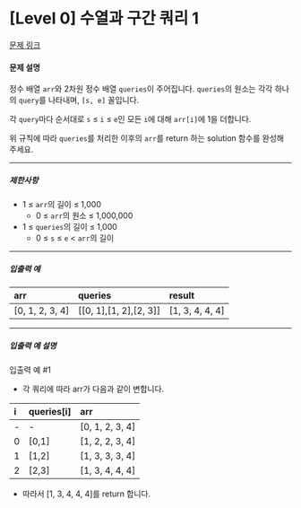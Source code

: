 # [Level 0] 수열과 구간 쿼리 1

[문제 링크](https://school.programmers.co.kr/learn/courses/30/lessons/181883)

#### 문제 설명

정수 배열 ```arr```와 2차원 정수 배열 ```queries```이 주어집니다. ```queries```의 원소는 각각 하나의 ```query```를 나타내며, ```[s, e]``` 꼴입니다.

각 ```query```마다 순서대로 ```s``` ≤ ```i``` ≤ ```e```인 모든 ```i```에 대해 ```arr[i]```에 1을 더합니다.

위 규칙에 따라 ```queries```를 처리한 이후의 ```arr```를 return 하는 solution 함수를 완성해 주세요.

---

##### 제한사항

- 1 ≤ ```arr```의 길이 ≤ 1,000
  - 0 ≤ ```arr```의 원소 ≤ 1,000,000
- 1 ≤ ```queries```의 길이 ≤ 1,000
  - 0 ≤ ```s``` ≤ ```e``` < ```arr```의 길이

---

##### 입출력 예

|arr|queries|result|
|:---|:---|:---|
|[0, 1, 2, 3, 4]|[[0, 1],[1, 2],[2, 3]]|[1, 3, 4, 4, 4]|

---

##### 입출력 예 설명

입출력 예 #1

- 각 쿼리에 따라 arr가 다음과 같이 변합니다.

|i|queries[i]|arr|
|:---|:---|:---|
|-|-|[0, 1, 2, 3, 4]|
|0|[0,1]|[1, 2, 2, 3, 4]|
|1|[1,2]|[1, 3, 3, 3, 4]|
|2|[2,3]|[1, 3, 4, 4, 4]|

- 따라서 [1, 3, 4, 4, 4]를 return 합니다.
